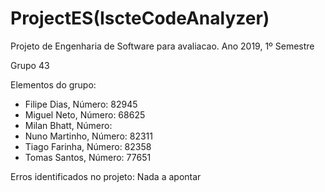# ProjectES(IscteCodeAnalyzer)

Projeto de Engenharia de Software para avaliacao. Ano 2019, 1º Semestre

Grupo 43

Elementos do grupo:

- Filipe Dias, Número: 82945
- Miguel Neto, Número: 68625
- Milan Bhatt, Número:
- Nuno Martinho, Número: 82311
- Tiago Farinha, Número: 82358
- Tomas Santos, Número: 77651

Erros identificados no projeto: Nada a apontar
